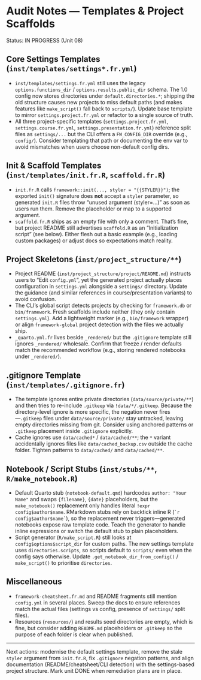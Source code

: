 # Audit Notes — Templates & Project Scaffolds

Status: IN PROGRESS (Unit 08)

## Core Settings Templates (`inst/templates/settings*.fr.yml`)
- `inst/templates/settings.fr.yml` still uses the legacy `options.functions_dir` / `options.results.public_dir` schema. The 1.0 config now stores directories under `default.directories.*`; shipping the old structure causes new projects to miss default paths (and makes features like `make_script()` fall back to `scripts/`). Update base template to mirror `settings.project.fr.yml` or refactor to a single source of truth.
- All three project-specific templates (`settings.project.fr.yml`, `settings.course.fr.yml`, `settings.presentation.fr.yml`) reference split files as `settings/...` but the CLI offers a `FW_CONFIG_DIR` override (e.g., `config/`). Consider templating that path or documenting the env var to avoid mismatches when users choose non-default config dirs.

## Init & Scaffold Templates (`inst/templates/init.fr.R`, `scaffold.fr.R`)
- `init.fr.R` calls `framework::init(..., styler = "{{STYLER}}")`; the exported `init()` signature does **not** accept a `styler` parameter, so generated `init.R` files throw “unused argument (styler=…)” as soon as users run them. Remove the placeholder or map to a supported argument.
- `scaffold.fr.R` ships as an empty file with only a comment. That’s fine, but project README still advertises `scaffold.R` as an “Initialization script” (see below). Either flesh out a basic example (e.g., loading custom packages) or adjust docs so expectations match reality.

## Project Skeletons (`inst/project_structure/**`)
- Project README (`inst/project_structure/project/README.md`) instructs users to “Edit `config.yml`”, yet the generated project actually places configuration in `settings.yml` alongside a `settings/` directory. Update the guidance (and similar references in course/presentation variants) to avoid confusion.
- The CLI’s global script detects projects by checking for `framework.db` or `bin/framework`. Fresh scaffolds include neither (they only contain `settings.yml`). Add a lightweight marker (e.g., `bin/framework` wrapper) or align `framework-global` project detection with the files we actually ship.
- `_quarto.yml.fr` lives beside `_rendered/` but the `.gitignore` template still ignores `_rendered/` wholesale. Confirm that freeze / render defaults match the recommended workflow (e.g., storing rendered notebooks under `_rendered/`).

## .gitignore Template (`inst/templates/.gitignore.fr`)
- The template ignores entire private directories (`data/source/private/**`) and then tries to re-include `.gitkeep` via `!data/*/.gitkeep`. Because the directory-level ignore is more specific, the negation never fires—`.gitkeep` files under `data/source/private/` stay untracked, leaving empty directories missing from git. Consider using anchored patterns or `.gitkeep` placement inside `.gitignore` explicitly.
- Cache ignores use `data/cached*` / `data/cached/**`; the `*` variant accidentally ignores files like `data/cached_backup.csv` outside the cache folder. Tighten patterns to `data/cached/` and `data/cached/**`.

## Notebook / Script Stubs (`inst/stubs/**`, `R/make_notebook.R`)
- Default Quarto stub (`notebook-default.qmd`) hardcodes `author: "Your Name"` and swaps `{filename}`, `{date}` placeholders, but the `make_notebook()` replacement only handles literal `!expr config$author$name`. RMarkdown stubs rely on backtick inline R (`` `r config$author$name` ``), so the replacement never triggers—generated notebooks expose raw template code. Teach the generator to handle inline expressions or switch the default stub to plain placeholders.
- Script generator (`R/make_script.R`) still looks at `config$options$script_dir` for custom paths. The new settings template uses `directories.scripts`, so scripts default to `scripts/` even when the config says otherwise. Update `.get_notebook_dir_from_config()` / `make_script()` to prioritise `directories`.

## Miscellaneous
- `framework-cheatsheet.fr.md` and README fragments still mention `config.yml` in several places. Sweep the docs to ensure references match the actual files (settings vs config, presence of `settings/` split files).
- Resources (`resources/`) and results seed directories are empty, which is fine, but consider adding `README.md` placeholders or `.gitkeep` so the purpose of each folder is clear when published.

---

Next actions: modernise the default settings template, remove the stale `styler` argument from `init.fr.R`, fix `.gitignore` negation patterns, and align documentation (README/cheatsheet/CLI detection) with the settings-based project structure. Mark unit DONE when remediation plans are in place.
